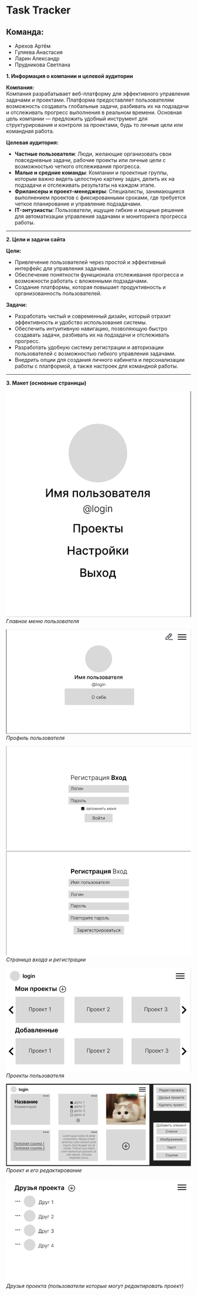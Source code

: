 # Task Tracker

## Команда:
- Арехов Артём
- Гуляева Анастасия
- Ларин Александр
- Прудникова Светлана

**1. Информация о компании и целевой аудитории**

**Компания:**  
Компания разрабатывает веб-платформу для эффективного управления задачами и проектами. Платформа предоставляет пользователям возможность создавать глобальные задачи, разбивать их на подзадачи и отслеживать прогресс выполнения в реальном времени. Основная цель компании — предложить удобный инструмент для структурирования и контроля за проектами, будь то личные цели или командная работа.

**Целевая аудитория:**  
- **Частные пользователи**: Люди, желающие организовать свои повседневные задачи, рабочие проекты или личные цели с возможностью четкого отслеживания прогресса.
- **Малые и средние команды**: Компании и проектные группы, которым важно видеть целостную картину задач, делить их на подзадачи и отслеживать результаты на каждом этапе.
- **Фрилансеры и проект-менеджеры**: Специалисты, занимающиеся выполнением проектов с фиксированными сроками, где требуется четкое планирование и управление подзадачами.
- **IT-энтузиасты**: Пользователи, ищущие гибкие и мощные решения для автоматизации управления задачами и мониторинга прогресса работы.

---

**2. Цели и задачи сайта**

**Цели:**  
- Привлечение пользователей через простой и эффективный интерфейс для управления задачами.
- Обеспечение понятности функционала отслеживания прогресса и возможности работать с вложенными подзадачами.
- Создание платформы, которая повышает продуктивность и организованность пользователей.

**Задачи:**  
- Разработать чистый и современный дизайн, который отразит эффективность и удобство использования системы.
- Обеспечить интуитивную навигацию, позволяющую быстро создавать задачи, разбивать их на подзадачи и отслеживать прогресс.
- Разработать удобную систему регистрации и авторизации пользователей с возможностью гибкого управления задачами.
- Внедрить опции для создания личного кабинета и персонализации работы с платформой, а также настроек для командной работы.

---
**3. Макет (основные страницы)**

![](./files/Pasted%20image%2020240912122226.png)
*Главное меню пользователя*

![](./files/Pasted%20image%2020240912121650.png)
*Профиль пользователя*

![](./files/Pasted%20image%2020240912121739.png)
![](./files/Pasted%20image%2020240912121754.png)
*Страница входа и регистрации*

![](./files/Pasted%20image%2020240912121916.png)
*Проекты пользователя*

![](./files/Pasted%20image%2020240912121958.png)
*Проект и его редактирование*

![](./files/Pasted%20image%2020240912122109.png)
*Друзья проекта (пользователи которые могут редактировать проект)*

